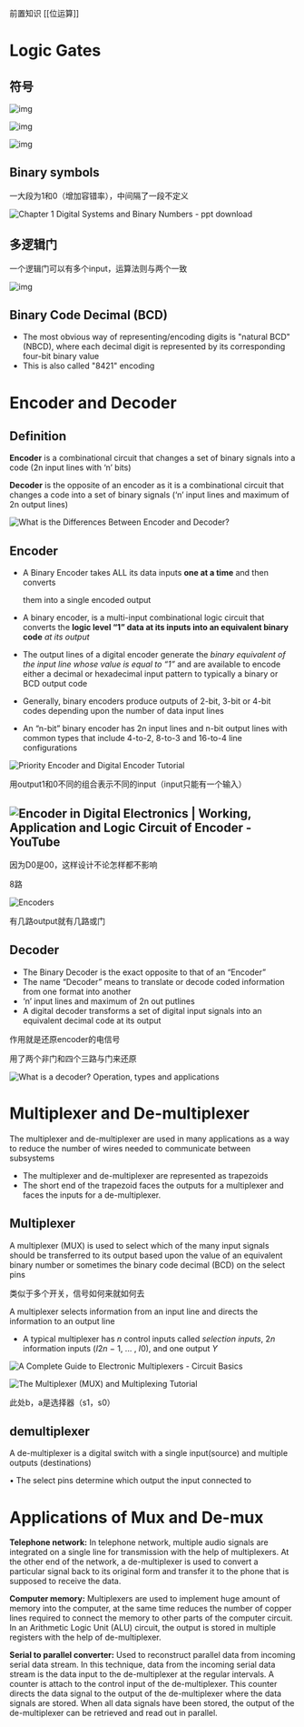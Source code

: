 前置知识
[[位运算]]

# Logic Gates

## 符号

![img](https://pic3.zhimg.com/80/v2-7286e1c81a80e4727042fe89d9178bc2_1440w.jpg)

![img](https://pic3.zhimg.com/80/v2-d2d04b751590cfe45c826f4cb5dee9ce_1440w.jpg)

![img](https://pic2.zhimg.com/80/v2-da8679f7d01afe9d577fd503186fb5b9_1440w.webp)

## Binary symbols

一大段为1和0（增加容错率），中间隔了一段不定义

![Chapter 1 Digital Systems and Binary Numbers - ppt download](https://slideplayer.com/slide/9051355/27/images/52/Figure+1.3+Example+of+binary+signals.jpg)

## 多逻辑门

一个逻辑门可以有多个input，运算法则与两个一致

![img](https://player.slideplayer.com/27/9051355/data/images/img45.jpg)

## Binary Code Decimal (BCD)

- The most obvious way of representing/encoding digits is "natural BCD" (NBCD), where each decimal digit is represented by its corresponding four-bit binary value
- This is also called "8421" encoding

# Encoder and Decoder

## Definition

**Encoder** is a combinational circuit that changes a set of binary signals into a code (2n input lines with ‘n’ bits)

**Decoder** is the opposite of an encoder as it is a combinational circuit that changes a code into a set of binary signals (‘n’ input lines and maximum of 2n output lines)

![What is the Differences Between Encoder and Decoder?](https://www.electricaltechnology.org/wp-content/uploads/2022/08/Difference-between-Encoder-and-Decoder.png)

## Encoder

- A Binary Encoder takes ALL its data inputs **one at a time** and then converts

  them into a single encoded output

- A binary encoder, is a multi-input combinational logic circuit that converts the **logic level “1” data at its inputs into an equivalent binary code** *at its output*

- The output lines of a digital encoder generate the *binary equivalent of the input line whose value is equal to “1”* and are available to encode either a decimal or hexadecimal input pattern to typically a binary or BCD output code

- Generally, binary encoders produce outputs of 2-bit, 3-bit or 4-bit codes depending upon the number of data input lines

- An “n-bit” binary encoder has 2n input lines and n-bit output lines with common types that include 4-to-2, 8-to-3 and 16-to-4 line configurations

![Priority Encoder and Digital Encoder Tutorial](https://www.electronics-tutorials.ws/wp-content/uploads/2013/08/comb11.gif)

用output1和0不同的组合表示不同的input（input只能有一个输入）

## ![Encoder in Digital Electronics | Working, Application and Logic Circuit of  Encoder - YouTube](https://i.ytimg.com/vi/NWiPVMDh7GE/maxresdefault.jpg)

因为D0是00，这样设计不论怎样都不影响

8路

![Encoders](https://static.javatpoint.com/tutorial/digital-electronics/images/encoders7.gif)

有几路output就有几路或门

## Decoder

* The Binary Decoder is the exact opposite to that of an “Encoder”
* The name “Decoder” means to translate or decode coded information from one format into another
* ‘n’ input lines and maximum of 2n out putlines
* A digital decoder transforms a set of digital input signals into an equivalent decimal code at its output

作用就是还原encoder的电信号

用了两个非门和四个三路与门来还原

![What is a decoder? Operation, types and applications](https://www.electrically4u.com/wp-content/uploads/2020/09/2-to-4-decoder-block-and-circuit-diagram.png?ezimgfmt=rs:361x203/rscb4/ngcb4/notWebP)

# Multiplexer and De-multiplexer

The multiplexer and de-multiplexer are used in many applications as a way to reduce the number of wires needed to communicate between subsystems

* The multiplexer and de-multiplexer are represented as trapezoids
* The short end of the trapezoid faces the outputs for a multiplexer and faces the inputs for a de-multiplexer.

## Multiplexer

A multiplexer (MUX) is used to select which of the many input signals should be transferred to its output based upon the value of an equivalent binary number or sometimes the binary code decimal (BCD) on the select pins

类似于多个开关，信号如何来就如何去

A multiplexer selects information from an input line and directs the information to an output line

* A typical multiplexer has *n* control inputs called *selection inputs*, 2*n* information inputs (*I*2*n* − 1, ... , *I*0), and one output *Y*

![A Complete Guide to Electronic Multiplexers - Circuit Basics](https://www.circuitbasics.com/wp-content/uploads/2020/06/image-45.png)

![The Multiplexer (MUX) and Multiplexing Tutorial](https://www.electronics-tutorials.ws/wp-content/uploads/2018/05/combination-multiplexer3.gif)

此处b，a是选择器（s1，s0）

## demultiplexer

A de-multiplexer is a digital switch with a single input(source) and multiple outputs (destinations)

• The select pins determine which output the input connected to

# Applications of Mux and De-mux

**Telephone network:** In telephone network, multiple audio signals are integrated on a single line for transmission with the help of multiplexers. At the other end of the network, a de-multiplexer is used to convert a particular signal back to its original form and transfer it to the phone that is supposed to receive the data.

**Computer memory:** Multiplexers are used to implement huge amount of memory into the computer, at the same time reduces the number of copper lines required to connect the memory to other parts of the computer circuit. In an Arithmetic Logic Unit (ALU) circuit, the output is stored in multiple registers with the help of de-multiplexer.

**Serial to parallel converter:** Used to reconstruct parallel data from incoming serial data stream. In this technique, data from the incoming serial data stream is the data input to the de-multiplexer at the regular intervals. A counter is attach to the control input of the de-multiplexer. This counter directs the data signal to the output of the de-multiplexer where the data signals are stored. When all data signals have been stored, the output of the de-multiplexer can be retrieved and read out in parallel.